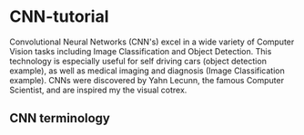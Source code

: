 # CNN-tutorial

Convolutional Neural Networks (CNN's) excel in a wide variety of Computer Vision tasks including Image Classification and Object Detection. This technology is especially useful for self driving cars (object detection example), as well as medical imaging and diagnosis (Image Classification example). CNNs were discovered by Yahn Lecunn, the famous Computer Scientist, and are inspired my the visual cotrex. 

## CNN terminology
